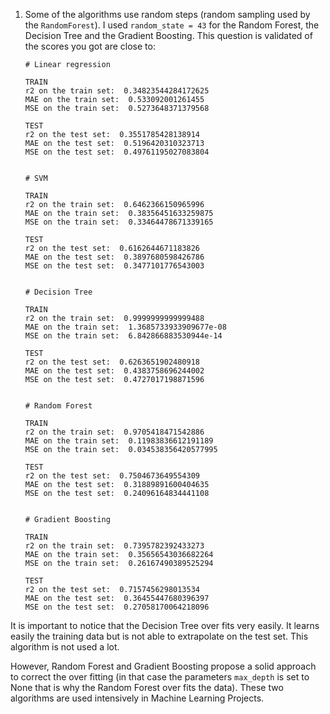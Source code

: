 1. Some of the algorithms use random steps (random sampling used by the `RandomForest`). I used `random_state = 43` for the Random Forest, the Decision Tree and the Gradient Boosting. This question is validated of the scores you got are close to:

    ```console
    # Linear regression 

    TRAIN
    r2 on the train set:  0.34823544284172625
    MAE on the train set:  0.533092001261455
    MSE on the train set:  0.5273648371379568

    TEST
    r2 on the test set:  0.3551785428138914
    MAE on the test set:  0.5196420310323713
    MSE on the test set:  0.49761195027083804


    # SVM 

    TRAIN
    r2 on the train set:  0.6462366150965996
    MAE on the train set:  0.38356451633259875
    MSE on the train set:  0.33464478671339165

    TEST
    r2 on the test set:  0.6162644671183826
    MAE on the test set:  0.3897680598426786
    MSE on the test set:  0.3477101776543003


    # Decision Tree

    TRAIN
    r2 on the train set:  0.9999999999999488
    MAE on the train set:  1.3685733933909677e-08
    MSE on the train set:  6.842866883530944e-14

    TEST
    r2 on the test set:  0.6263651902480918
    MAE on the test set:  0.4383758696244002
    MSE on the test set:  0.4727017198871596


    # Random Forest

    TRAIN
    r2 on the train set:  0.9705418471542886
    MAE on the train set:  0.11983836612191189
    MSE on the train set:  0.034538356420577995

    TEST
    r2 on the test set:  0.7504673649554309
    MAE on the test set:  0.31889891600404635
    MSE on the test set:  0.24096164834441108


    # Gradient Boosting

    TRAIN
    r2 on the train set:  0.7395782392433273
    MAE on the train set:  0.35656543036682264
    MSE on the train set:  0.26167490389525294

    TEST
    r2 on the test set:  0.7157456298013534
    MAE on the test set:  0.36455447680396397
    MSE on the test set:  0.27058170064218096

    ```

It is important to notice that the Decision Tree over fits very easily. It learns easily the training data but is not able to extrapolate on the test set. This algorithm is not used a lot.

However, Random Forest and Gradient Boosting propose a solid approach to correct the over fitting (in that case the parameters `max_depth` is set to None that is why the Random Forest over fits the data). These two algorithms are used intensively in Machine Learning Projects.
